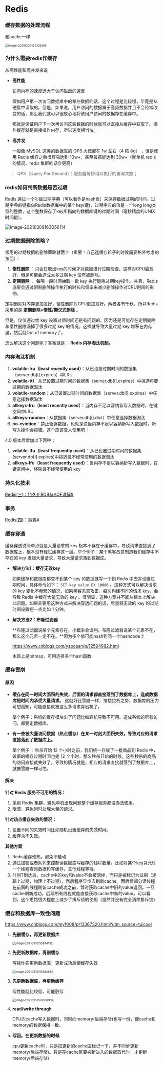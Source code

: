 # Redis

### 缓存数据的处理流程

和cache一样

<img src="https://cyzblog.oss-cn-beijing.aliyuncs.com/image-20210309162326395.png" alt="image-20210309162326395" style="zoom:67%;" />

###  为什么需要redis作缓存

从高性能和高并发来说

* **高性能**

	访问内存的速度远大于访问磁盘的速度

	假如用户第一次访问数据库中的某些数据的话，这个过程是比较慢，毕竟是从硬盘中读取的。但是，如果说，用户访问的数据属于高频数据并且不会经常改变的话，那么我们就可以很放心地将该用户访问的数据存在缓存中。

	那就是保证用户下一次再访问这些数据的时候就可以直接从缓存中获取了。操作缓存就是直接操作内存，所以速度相当快。

* **高并发**

	一般像 MySQL 这类的数据库的 QPS 大概都在 1w 左右（4 核 8g） ，但是使用 Redis 缓存之后很容易达到 10w+，甚至最高能达到 30w+（就单机 redis 的情况，redis 集群的话会更高）

> QPS（Query Per Second）：服务器每秒可以执行的查询次数；

 ### redis如何判断数据是否过期

Redis 通过一个叫做过期字典（可以看作是hash表）来保存数据过期的时间。过期字典的键指向Redis数据库中的某个key(键)，过期字典的值是一个long long类型的整数，这个整数保存了key所指向的数据库键的过期时间（毫秒精度的UNIX时间戳）。

![image-20210309163056114](https://cyzblog.oss-cn-beijing.aliyuncs.com/image-20210309163056114.png)

### 过期数据删除策略？

常用的过期数据的删除策略就两个（重要！自己造缓存轮子的时候需要格外考虑的东西）：

1. **惰性删除** ：只会在取出key的时候才对数据进行过期检查。这样对CPU最友好，但是可能会造成太多过期 key 没有被删除。
2. **定期删除** ： 每隔一段时间抽取一批 key 执行删除过期key操作。并且，Redis 底层会通过限制删除操作执行的时长和频率来减少删除操作对CPU时间的影响。

定期删除对内存更加友好，惰性删除对CPU更加友好。两者各有千秋，所以Redis 采用的是 **定期删除+惰性/懒汉式删除** 。

但是，仅仅通过给 key 设置过期时间还是有问题的。因为还是可能存在定期删除和惰性删除漏掉了很多过期 key 的情况。这样就导致大量过期 key 堆积在内存里，然后就Out of memory了。

怎么解决这个问题呢？答案就是： **Redis 内存淘汰机制。**

### 内存淘汰机制

1. **volatile-lru（least recently used）**：从已设置过期时间的数据集（server.db[i].expires）中LRU
2. **volatile-ttl**：从已设置过期时间的数据集（server.db[i].expires）中挑选将要过期的数据淘汰
3. **volatile-random**：从已设置过期时间的数据集（server.db[i].expires）中任意选择数据淘汰
4. **allkeys-lru（least recently used）**：当内存不足以容纳新写入数据时，在键空间中LRU
5. **allkeys-random**：从数据集（server.db[i].dict）中任意选择数据淘汰
6. **no-eviction**：禁止驱逐数据，也就是说当内存不足以容纳新写入数据时，新写入操作会报错。这个应该没人使用吧！

4.0 版本后增加以下两种：

1. **volatile-lfu（least frequently used）**：从已设置过期时间的数据集(server.db[i].expires)中挑选最不经常使用的数据淘汰
2. **allkeys-lfu（least frequently used）**：当内存不足以容纳新写入数据时，在键空间中，移除最不经常使用的 key

### 持久化技术

[Redis(三)：持久化RDB与AOF详解#](https://www.cnblogs.com/cpaulyz/p/14480402.html#redis三：持久化rdb与aof详解)

### 事务

[Redis(四)：事务#](https://www.cnblogs.com/cpaulyz/p/14506464.html#redis四：事务)

### 缓存穿透

缓存穿透说简单点就是大量请求的 key 根本不存在于缓存中，导致请求直接到了数据库上，根本没有经过缓存这一层。举个例子：某个黑客故意制造我们缓存中不存在的 key 发起大量请求，导致大量请求落到数据库。

* **解决方法1：缓存无效key**

	如果缓存和数据库都查不到某个 key 的数据就写一个到 Redis 中去并设置过期时间，具体命令如下： `SET key value EX 10086` 。这种方式可以解决请求的 key 变化不频繁的情况，如果黑客恶意攻击，每次构建不同的请求 key，会导致 Redis 中缓存大量无效的 key 。很明显，这种方案并不能从根本上解决此问题。如果非要用这种方式来解决穿透问题的话，尽量将无效的 key 的过期时间设置短一点比如 1 分钟。

* **解决方法2：布隆过滤器**

	**布隆过滤器说某个元素存在，小概率会误判。布隆过滤器说某个元素不在，那么这个元素一定不在。**因为多个值可能hash到同一个hashcode上

	https://www.cnblogs.com/ysocean/p/12594982.html

	本质上是bitmap，可用选择多个hash函数

### 缓存雪崩

#### 原因

* **缓存在同一时间大面积的失效，后面的请求都直接落到了数据库上，造成数据库短时间内承受大量请求。** 这就好比雪崩一样，摧枯拉朽之势，数据库的压力可想而知，可能直接就被这么多请求弄宕机了。

	举个例子：系统的缓存模块出了问题比如宕机导致不可用。造成系统的所有访问，都要走数据库。

* **有一些被大量访问数据（热点缓存）在某一时刻大面积失效，导致对应的请求直接落到了数据库上。** 

	举个例子 ：秒杀开始 12 个小时之前，我们统一存放了一批商品到 Redis 中，设置的缓存过期时间也是 12 个小时，那么秒杀开始的时候，这些秒杀的商品的访问直接就失效了。导致的情况就是，相应的请求直接就落到了数据库上，就像雪崩一样可怕。

#### 解决

**针对 Redis 服务不可用的情况：**

1. 采用 Redis 集群，避免单机出现问题整个缓存服务都没办法使用。
2. 限流，避免同时处理大量的请求。

**针对热点缓存失效的情况：**

1. 设置不同的失效时间比如随机设置缓存的失效时间。
2. 缓存永不失效。

**其他方案**

1. Redis缓存预热，避免冷启动
2. 通过加锁或者队列来控制读数据库写缓存的线程数量。比如对某个key只允许一个线程查询数据和写缓存，其他线程等待。
3. 时间T到达后，cache中的key和value不会被清掉，而只是被标记为过期（逻辑上过期，物理上不过期），然后程序异步去刷新cache。而后续部分读线程在前面的线程刷新cache成功之前，暂时获取cache中旧的value返回。一旦cache刷新成功，后续所有线程就能直接获取cache中新的value。可以看到，这个思路很大程度上减少了排斥锁的使用（虽然并没有完全消除排斥锁）



### 缓存和数据库一致性问题

https://www.cnblogs.com/myf008/p/13367320.html?utm_source=tuicool

1. **先删缓存，再更新数据库**

	<img src="https://cyzblog.oss-cn-beijing.aliyuncs.com/image-20210316155844132.png" alt="image-20210316155844132" style="zoom: 67%;" />

2. **先更新数据库，再删缓存**

	写操作先更新数据库，更新成功后使缓存失效

	<img src="https://cyzblog.oss-cn-beijing.aliyuncs.com/image-20210316155932689.png" alt="image-20210316155932689" style="zoom:67%;" />

3. **先更新数据库，再更新缓存**

	写性能就比较低，可能脏写

	<img src="https://cyzblog.oss-cn-beijing.aliyuncs.com/image-20210316160008939.png" alt="image-20210316160008939" style="zoom:67%;" />

4. **read/write through**

	CPU向cache写入数据时，同时向memory(后端存储)也写一份，使cache和memory的数据保持一致。

5. **写回。在更新数据的时候**

	cpu更新cache时，只是把更新的cache区标记一下，并不同步更新memory(后端存储)。只是在cache区要被新进入的数据取代时，才更新memory(后端存储)
